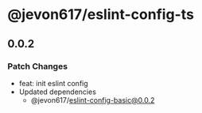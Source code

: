 # @jevon617/eslint-config-ts

## 0.0.2

### Patch Changes

- feat: init eslint config
- Updated dependencies
  - @jevon617/eslint-config-basic@0.0.2
